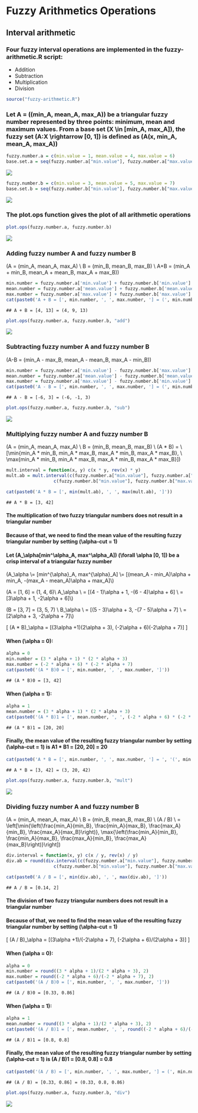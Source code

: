 Fuzzy Arithmetics Operations
================

## Interval arithmetic

### Four fuzzy interval operations are implemented in the **fuzzy-arithmetic.R** script:

  - Addition
  - Subtraction
  - Multiplication
  - Division

<!-- end list -->

``` r
source("fuzzy-arithmetic.R")
```

### Let A = (\(min_A, mean_A, max_A\)) be a triangular fuzzy number represented by three points: minimum, mean and maximum values. From a base set \(X \in [min_A, max_A]\), the fuzzy set \(A:X \rightarrow [0, 1]\) is defined as \(A(x, min_A, mean_A, max_A)\)

``` r
fuzzy.number.a = c(min.value = 1, mean.value = 4, max.value = 6)
base.set.a = seq(fuzzy.number.a["min.value"], fuzzy.number.a["max.value"], by=0.1)
```

![](fuzzy-arithmetics_files/figure-gfm/unnamed-chunk-3-1.png)<!-- -->

``` r
fuzzy.number.b = c(min.value = 3, mean.value = 5, max.value = 7)
base.set.b = seq(fuzzy.number.b["min.value"], fuzzy.number.b["max.value"], by=0.1)
```

![](fuzzy-arithmetics_files/figure-gfm/unnamed-chunk-5-1.png)<!-- -->

### The **plot.ops** function gives the plot of all arithmetic operations

``` r
plot.ops(fuzzy.number.a, fuzzy.number.b)
```

![](fuzzy-arithmetics_files/figure-gfm/unnamed-chunk-6-1.png)<!-- -->

### Adding fuzzy number A and fuzzy number B

\(A = (min_A, mean_A, max_A) \\ B = (min_B, mean_B, max_B) \\ A+B = (min_A + min_B, mean_A + mean_B, max_A + max_B)\)

``` r
min.number = fuzzy.number.a['min.value'] + fuzzy.number.b['min.value']
mean.number = fuzzy.number.a['mean.value'] + fuzzy.number.b['mean.value']
max.number = fuzzy.number.a['max.value'] + fuzzy.number.b['max.value']
cat(paste0('A + B = [', min.number, ', ', max.number, '] = (', min.number, ', ', mean.number, ', ', max.number, ') '))
```

    ## A + B = [4, 13] = (4, 9, 13)

``` r
plot.ops(fuzzy.number.a, fuzzy.number.b, "add")
```

![](fuzzy-arithmetics_files/figure-gfm/unnamed-chunk-8-1.png)<!-- -->

### Subtracting fuzzy number A and fuzzy number B

\(A-B = (min_A - max_B, mean_A - mean_B, max_A - min_B)\)

``` r
min.number = fuzzy.number.a['min.value'] - fuzzy.number.b['max.value']
mean.number = fuzzy.number.a['mean.value'] - fuzzy.number.b['mean.value']
max.number = fuzzy.number.a['max.value'] - fuzzy.number.b['min.value']
cat(paste0('A - B = [', min.number, ', ', max.number, '] = (', min.number, ', ', mean.number, ', ', max.number, ')'))
```

    ## A - B = [-6, 3] = (-6, -1, 3)

``` r
plot.ops(fuzzy.number.a, fuzzy.number.b, "sub")
```

![](fuzzy-arithmetics_files/figure-gfm/unnamed-chunk-10-1.png)<!-- -->

### Multiplying fuzzy number A and fuzzy number B

\(A = (min_A, mean_A, max_A) \\ B = (min_B, mean_B, max_B) \\ (A * B) = \\ [\min\{min_A * min_B, min_A * max_B, max_A * min_B, max_A * max_B\}, \\ \max\{min_A * min_B, min_A * max_B, max_A * min_B, max_A * max_B\}]\)

``` r
mult.interval = function(x, y) c(x * y, rev(x) * y)
mult.ab = mult.interval(c(fuzzy.number.a["min.value"], fuzzy.number.a["max.value"]),
                  c(fuzzy.number.b["min.value"], fuzzy.number.b["max.value"]))
```

``` r
cat(paste0('A * B = [', min(mult.ab), ', ', max(mult.ab), ']'))
```

    ## A * B = [3, 42]

#### The **multiplication** of two fuzzy triangular numbers does **not result in a triangular number**

#### Because of that, we need to find the mean value of the resulting fuzzy triangular number by setting \(\alpha-cut = 1\)

#### Let \(A_\alpha[min^\alpha_A, max^\alpha_A]\) \(\forall \alpha [0, 1]\) be a crisp interval of a triangular fuzzy number

\(A_\alpha \\= [min^{\alpha}_A, max^{\alpha}_A] \\= [(mean_A - min_A)\alpha + min_A, -(max_A - mean_A)\alpha + max_A]\\\)

\(A = [1, 6] = (1, 4, 6)\\ A_\alpha \\ = [(4 - 1)\alpha + 1, -(6 - 4)\alpha + 6] \\ = [3\alpha + 1, -2\alpha + 6]\\\)

\(B = [3, 7] = (3, 5, 7) \\ B_\alpha \\ = [(5 - 3)\alpha + 3, -(7 - 5)\alpha + 7] \\ = [2\alpha + 3, -2\alpha + 7]\\\)

\[ (A * B)_\alpha = [(3\alpha +1)(2\alpha + 3), (-2\alpha + 6)(-2\alpha + 7)] \]

#### When \(\alpha = 0\):

``` r
alpha = 0
min.number = (3 * alpha + 1) * (2 * alpha + 3)
max.number = (-2 * alpha + 6) * (-2 * alpha + 7)
cat(paste0('(A * B)0 = [', min.number, ', ', max.number, ']'))
```

    ## (A * B)0 = [3, 42]

#### When \(\alpha = 1\):

``` r
alpha = 1
mean.number = (3 * alpha + 1) * (2 * alpha + 3)
cat(paste0('(A * B)1 = [', mean.number, ', ', (-2 * alpha + 6) * (-2 * alpha + 7), ']'))
```

    ## (A * B)1 = [20, 20]

#### Finally, the mean value of the resulting fuzzy triangular number by setting \(\alpha-cut = 1\) is A1 \* B1 = \[20, 20\] = 20

``` r
cat(paste0('A * B = [', min.number, ', ', max.number, '] = ', '(', min.number, ', ', mean.number, ', ', max.number, ')'))
```

    ## A * B = [3, 42] = (3, 20, 42)

``` r
plot.ops(fuzzy.number.a, fuzzy.number.b, "mult")
```

![](fuzzy-arithmetics_files/figure-gfm/unnamed-chunk-16-1.png)<!-- -->

### Dividing fuzzy number A and fuzzy number B

\(A = (min_A, mean_A, max_A) \\ B = (min_B, mean_B, max_B) \\ (A / B) \\ = \left[\min{\left(\frac{min_A}{min_B}, \frac{min_A}{max_B}, \frac{max_A}{min_B}, \frac{max_A}{max_B}\right)}, \max{\left(\frac{min_A}{min_B}, \frac{min_A}{max_B}, \frac{max_A}{min_B}, \frac{max_A}{max_B}\right)}\right]\)

``` r
div.interval = function(x, y) c(x / y, rev(x) / y)
div.ab = round(div.interval(c(fuzzy.number.a["min.value"], fuzzy.number.a["max.value"]),
                  c(fuzzy.number.b["min.value"], fuzzy.number.b["max.value"])), 2)
```

``` r
cat(paste0('A / B = [', min(div.ab), ', ', max(div.ab), ']'))
```

    ## A / B = [0.14, 2]

#### The **division** of two fuzzy triangular numbers does **not result in a triangular number**

#### Because of that, we need to find the mean value of the resulting fuzzy triangular number by setting \(\alpha-cut = 1\)

\[ (A / B)_\alpha = [(3\alpha +1)/(-2\alpha + 7), (-2\alpha + 6)/(2\alpha + 3)] \]

#### When \(\alpha = 0\):

``` r
alpha = 0
min.number = round((3 * alpha + 1)/(2 * alpha + 3), 2)
max.number = round((-2 * alpha + 6)/(-2 * alpha + 7), 2)
cat(paste0('(A / B)0 = [', min.number, ', ', max.number, ']'))
```

    ## (A / B)0 = [0.33, 0.86]

#### When \(\alpha = 1\):

``` r
alpha = 1
mean.number = round((3 * alpha + 1)/(2 * alpha + 3), 2)
cat(paste0('(A / B)1 = [', mean.number, ', ', round((-2 * alpha + 6)/(-2 * alpha + 7), 2), ']'))
```

    ## (A / B)1 = [0.8, 0.8]

#### Finally, the mean value of the resulting fuzzy triangular number by setting \(\alpha-cut = 1\) is (A / B)1 = \[0.8, 0.8\] = 0.8

``` r
cat(paste0('(A / B) = [', min.number, ', ', max.number, '] = (', min.number, ', ', mean.number, ', ', max.number, ')'))
```

    ## (A / B) = [0.33, 0.86] = (0.33, 0.8, 0.86)

``` r
plot.ops(fuzzy.number.a, fuzzy.number.b, "div")
```

![](fuzzy-arithmetics_files/figure-gfm/unnamed-chunk-22-1.png)<!-- -->
